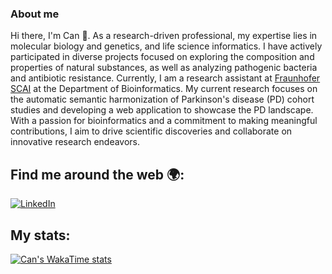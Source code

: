### About me
Hi there, I'm Can 👋. As a research-driven professional, my expertise lies in molecular biology and genetics, and life science informatics. I have actively participated in diverse projects focused on exploring the composition and properties of natural substances, as well as analyzing pathogenic bacteria and antibiotic resistance. Currently, I am a research assistant at [Fraunhofer SCAI](https://www.scai.fraunhofer.de/) at the Department of Bioinformatics. My current research focuses on the automatic semantic harmonization of Parkinson's disease (PD) cohort studies and developing a web application to showcase the PD landscape. With a passion for bioinformatics and a commitment to making meaningful contributions, I aim to drive scientific discoveries and collaborate on innovative research endeavors.

## Find me around the web 🌍:
[![LinkedIn](https://img.shields.io/badge/LinkedIn-0077B5?style=for-the-badge&logo=linkedin&logoColor=white)](https://www.linkedin.com/in/mehmet-can-ay)

## My stats:

[![Can's WakaTime stats](https://github-readme-stats.vercel.app/api/wakatime?username=mehmetcanay&layout=compact&theme=dark&hide=csv,text,TSConfig&display_format=percent&custom_title=Top&nbsp;Languages&langs_count=7)](https://github.com/anuraghazra/github-readme-stats)
